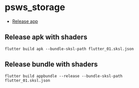 # psws_storage

- [Release app](https://docs.flutter.dev/deployment/android)

## Release apk with shaders
```
flutter build apk --bundle-sksl-path flutter_01.sksl.json
```

## Release bundle with shaders
```
flutter build appbundle --release --bundle-sksl-path flutter_01.sksl.json
```
